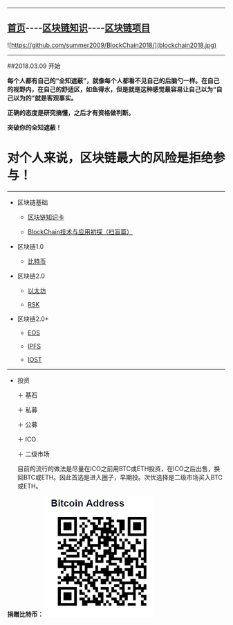 -------


[首页](https://summer2009.github.io/BlockChain2018/)----[区块链知识](https://summer2009.github.io/BlockChain2018/)----[区块链项目](https://summer2009.github.io/BlockChain2018/)
----

![https://github.com/summer2009/BlockChain2018/](blockchain2018.jpg) 

--------------

##2018.03.09 开始

**每个人都有自己的“全知遮蔽”，就像每个人都看不见自己的后脑勺一样。在自己的视野内，在自己的舒适区，如鱼得水，但是就是这种感觉最容易让自己以为“自己以为的”就是客观事实。**

**正确的态度是研究搞懂，之后才有资格做判断。**

**突破你的全知遮蔽！**

# 对个人来说，区块链最大的风险是拒绝参与！ #

----

+ 区块链基础

    + [区块链知识卡](bc_card.md)
    
    + [BlockChain技术与应用初探（扫盲篇）](https://www.daijiale.cn/%e5%8c%ba%e5%9d%97%e9%93%be/%e3%80%90%e5%8c%ba%e5%9d%97%e9%93%be%e3%80%91%e5%8c%ba%e5%9d%97%e9%93%be%e6%8a%80%e6%9c%af%e4%b8%8e%e5%ba%94%e7%94%a8%e5%88%9d%e6%8e%a2%ef%bc%88%e6%89%ab%e7%9b%b2%e7%af%87%ef%bc%89.html)

+ 区块链1.0

    + [比特币](http://www.bitcoin.org)
    
+ 区块链2.0

    + [以太坊](http://www.ethfans.org)
    
    + [RSK](https://cn.rsk.co/)

+ 区块链2.0+

    + [EOS](http://www.eos.org)

    + [IPFS](/ipfs/README.MD)
    
    + [IOST](/iost/readme.md)

-----

+ 投资

    ＋ 基石
    
    ＋ 私募
    
    ＋ 公募
    
    ＋ ICO
    
    ＋ 二级市场
    
    目前的流行的做法是尽量在ICO之前用BTC或ETH投资，在ICO之后出售，换回BTC或ETH。因此首选是进入圈子，早期投。次优选择是二级市场买入BTC或ETH。

**捐赠比特币：**![捐赠](denote_btc.jpg)
